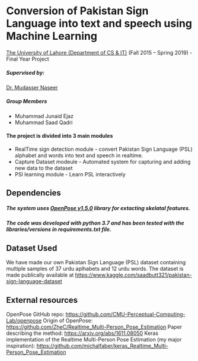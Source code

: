 # Conversion of Pakistan Sign Language into text and speech using Machine Learning
[The University of Lahore (Department of CS & IT)](https://cs.uol.edu.pk/) (Fall 2015 – Spring 2019) - Final Year Project

##### Supervised by:
[Dr. Mudasser Naseer](https://faculty.uol.edu.pk/Faculty/9381/Dr%20Mudasser%20Naseer)
##### Group Members
- Muhammad Junaid Ejaz
- Muhammad Saad Qadri

#### The project is divided into 3 main modules
- RealTime sign detection module - convert Pakistan Sign Language (PSL) alphabet and words into text and speech in realtime.
- Capture Dataset modeule - Automated system for capturing and adding new data to the dataset
- PSl learning module - Learn PSL interactively

## Dependencies
##### The system uses [OpenPose v1.5.0](https://github.com/CMU-Perceptual-Computing-Lab/openpose/releases) library for extacting skelatal features.
##### The code was developed with python 3.7 and has been tested with the libraries/versions in requirements.txt file.

## Dataset Used
We have made our own Pakistan Sign Language (PSL) dataset containing multiple samples of 37 urdu aplhabets and 12 urdu words. The dataset is made publically available at https://www.kaggle.com/saadbutt321/pakistan-sign-language-dataset

## External resources
OpenPose GitHub repo: https://github.com/CMU-Perceptual-Computing-Lab/openpose
Origin of OpenPose: https://github.com/ZheC/Realtime_Multi-Person_Pose_Estimation
Paper describing the method: https://arxiv.org/abs/1611.08050
Keras implementation of the Realtime Multi-Person Pose Estimation (my major inspiration): https://github.com/michalfaber/keras_Realtime_Multi-Person_Pose_Estimation
